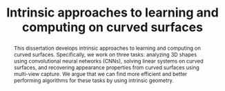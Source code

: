 ---
title: "Intrinsic approaches to learning and computing on curved surfaces"
layout: publication
categories:
  - Publications
tags:
  - Geometric Deep Learning
  - Point Clouds
  - Surface Networks
  - Rotation-Equivariance
  - Shape Classification
  - Shape Segmentation
  - Vector Calculus
  - Geometric Multigrid
  - Linear Solvers
  - Numerical methods
  - Geometry processing
last_modified_at: 2024-10-12T10:21:00-01:00
venue: "PhD Thesis"
abstract: "This dissertation develops intrinsic approaches to learning and computing on curved surfaces. Specifically, we work on three tasks: analyzing 3D shapes using convolutional neural networks (CNNs), solving linear systems on curved surfaces, and recovering appearance properties from curved surfaces using multi-view capture. We argue that we can find more efficient and better performing algorithms for these tasks by using intrinsic geometry."
authors: "R.T. Wiersma"
type: "PhD Thesis"
pdf: "https://repository.tudelft.nl/record/uuid:63932f79-d73d-45db-8cec-ce450204b939"
img: "/assets/img/publications/phd_thesis.png"
bib: "@PhdThesis{WiersmaIntrinsic2024,<br />
  author    = {Ruben Wiersma},<br />
  title     = {Intrinsic approaches to learning and computing on curved surfaces},<br />
  school    = {Delft University of Technology},<br />
  year      = {2024},<br />
}"
---